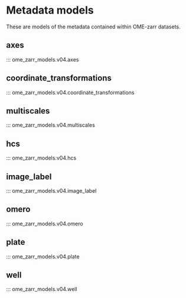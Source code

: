 # Metadata models

These are models of the metadata contained within OME-zarr datasets.

## axes

::: ome_zarr_models.v04.axes

## coordinate_transformations

::: ome_zarr_models.v04.coordinate_transformations

## multiscales

::: ome_zarr_models.v04.multiscales

## hcs

::: ome_zarr_models.v04.hcs

## image_label

::: ome_zarr_models.v04.image_label

## omero

::: ome_zarr_models.v04.omero

## plate

::: ome_zarr_models.v04.plate

## well

::: ome_zarr_models.v04.well
